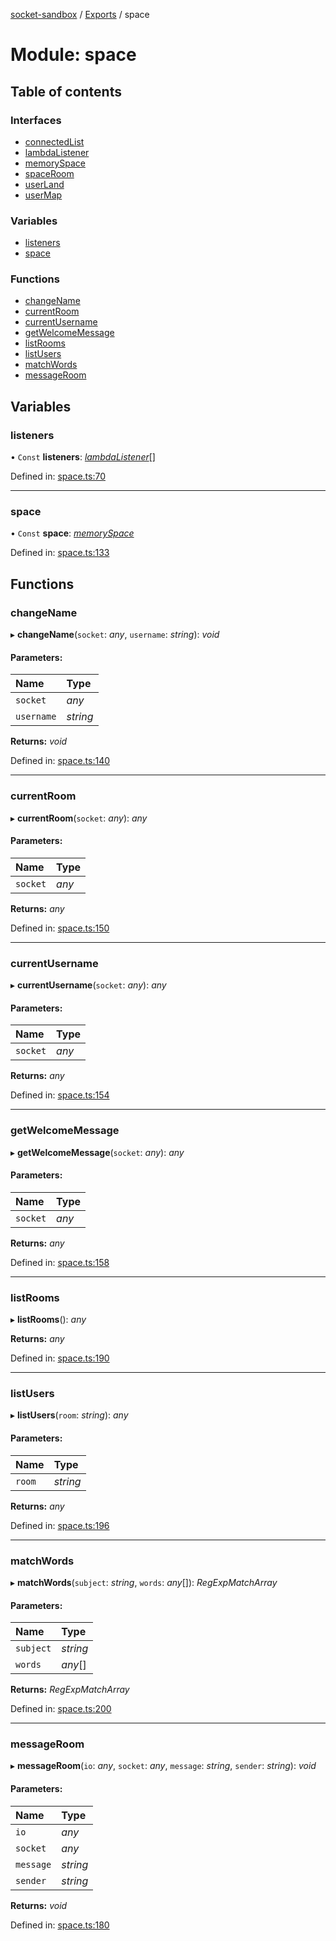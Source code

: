 [socket-sandbox](../README.md) / [Exports](../modules.md) / space

# Module: space

## Table of contents

### Interfaces

- [connectedList](../interfaces/space.connectedlist.md)
- [lambdaListener](../interfaces/space.lambdalistener.md)
- [memorySpace](../interfaces/space.memoryspace.md)
- [spaceRoom](../interfaces/space.spaceroom.md)
- [userLand](../interfaces/space.userland.md)
- [userMap](../interfaces/space.usermap.md)

### Variables

- [listeners](space.md#listeners)
- [space](space.md#space)

### Functions

- [changeName](space.md#changename)
- [currentRoom](space.md#currentroom)
- [currentUsername](space.md#currentusername)
- [getWelcomeMessage](space.md#getwelcomemessage)
- [listRooms](space.md#listrooms)
- [listUsers](space.md#listusers)
- [matchWords](space.md#matchwords)
- [messageRoom](space.md#messageroom)

## Variables

### listeners

• `Const` **listeners**: [*lambdaListener*](../interfaces/space.lambdalistener.md)[]

Defined in: [space.ts:70](https://github.com/story-squad/socket-sandbox/blob/688c684/src/sockets/space.ts#L70)

___

### space

• `Const` **space**: [*memorySpace*](../interfaces/space.memoryspace.md)

Defined in: [space.ts:133](https://github.com/story-squad/socket-sandbox/blob/688c684/src/sockets/space.ts#L133)

## Functions

### changeName

▸ **changeName**(`socket`: *any*, `username`: *string*): *void*

#### Parameters:

Name | Type |
:------ | :------ |
`socket` | *any* |
`username` | *string* |

**Returns:** *void*

Defined in: [space.ts:140](https://github.com/story-squad/socket-sandbox/blob/688c684/src/sockets/space.ts#L140)

___

### currentRoom

▸ **currentRoom**(`socket`: *any*): *any*

#### Parameters:

Name | Type |
:------ | :------ |
`socket` | *any* |

**Returns:** *any*

Defined in: [space.ts:150](https://github.com/story-squad/socket-sandbox/blob/688c684/src/sockets/space.ts#L150)

___

### currentUsername

▸ **currentUsername**(`socket`: *any*): *any*

#### Parameters:

Name | Type |
:------ | :------ |
`socket` | *any* |

**Returns:** *any*

Defined in: [space.ts:154](https://github.com/story-squad/socket-sandbox/blob/688c684/src/sockets/space.ts#L154)

___

### getWelcomeMessage

▸ **getWelcomeMessage**(`socket`: *any*): *any*

#### Parameters:

Name | Type |
:------ | :------ |
`socket` | *any* |

**Returns:** *any*

Defined in: [space.ts:158](https://github.com/story-squad/socket-sandbox/blob/688c684/src/sockets/space.ts#L158)

___

### listRooms

▸ **listRooms**(): *any*

**Returns:** *any*

Defined in: [space.ts:190](https://github.com/story-squad/socket-sandbox/blob/688c684/src/sockets/space.ts#L190)

___

### listUsers

▸ **listUsers**(`room`: *string*): *any*

#### Parameters:

Name | Type |
:------ | :------ |
`room` | *string* |

**Returns:** *any*

Defined in: [space.ts:196](https://github.com/story-squad/socket-sandbox/blob/688c684/src/sockets/space.ts#L196)

___

### matchWords

▸ **matchWords**(`subject`: *string*, `words`: *any*[]): *RegExpMatchArray*

#### Parameters:

Name | Type |
:------ | :------ |
`subject` | *string* |
`words` | *any*[] |

**Returns:** *RegExpMatchArray*

Defined in: [space.ts:200](https://github.com/story-squad/socket-sandbox/blob/688c684/src/sockets/space.ts#L200)

___

### messageRoom

▸ **messageRoom**(`io`: *any*, `socket`: *any*, `message`: *string*, `sender`: *string*): *void*

#### Parameters:

Name | Type |
:------ | :------ |
`io` | *any* |
`socket` | *any* |
`message` | *string* |
`sender` | *string* |

**Returns:** *void*

Defined in: [space.ts:180](https://github.com/story-squad/socket-sandbox/blob/688c684/src/sockets/space.ts#L180)

